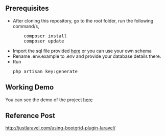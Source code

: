 ## Prerequisites
<ul>
<li>After cloning this repository, go to the root folder, run the following command/s,
<pre>
    composer install
    composer update</pre>
</li>
<li>Import the sql file provided <a href="https://github.com/avinashn/using-bootgrid-plugin-laravel/blob/master/resources/assets/bootgrid_data.sql">here</a> or you can use your own schema</li>
<li>Rename .env.example to .env and provide your database details there.</li>

<li>Run <pre>php artisan key:generate</pre> </li>

</ul>

## Working Demo
You can see the demo of the project <a href="http://justlaravel.com/demos/using-bootgrid-plugin-laravel/">here</a>

## Reference Post
<a href="http://justlaravel.com/using-bootgrid-plugin-laravel/">http://justlaravel.com/using-bootgrid-plugin-laravel/
</a>
